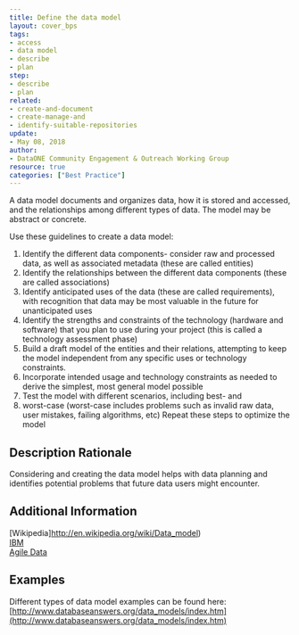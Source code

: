 ```yaml
---
title: Define the data model
layout: cover_bps
tags:
- access
- data model
- describe
- plan
step:
- describe
- plan
related:
- create-and-document
- create-manage-and
- identify-suitable-repositories
update:
- May 08, 2018
author:
- DataONE Community Engagement & Outreach Working Group
resource: true
categories: ["Best Practice"]
---
```



A data model documents and organizes data, how it is stored and accessed, and the relationships among different types of data. The model may be abstract or concrete.

Use these guidelines to create a data model:

1. Identify the different data components- consider raw and processed data, as well as associated metadata (these are called entities)
2. Identify the relationships between the different data components (these are called associations)
3. Identify anticipated uses of the data (these are called requirements), with recognition that data may be most valuable in the future for unanticipated uses
4. Identify the strengths and constraints of the technology (hardware and software) that you plan to use during your project (this is called a technology assessment phase)
5. Build a draft model of the entities and their relations, attempting to keep the model independent from any specific uses or technology constraints.
6. Incorporate intended usage and technology constraints as needed to derive the simplest, most general model possible
7. Test the model with different scenarios, including best- and
8. worst-case (worst-case includes problems such as invalid raw data, user mistakes, failing algorithms, etc)
Repeat these steps to optimize the model

## Description Rationale

Considering and creating the data model helps with data planning and identifies potential problems that future data users might encounter.

## Additional Information

[Wikipedia]http://en.wikipedia.org/wiki/Data_model)  
[IBM](http://publib.boulder.ibm.com/infocenter/tivihelp/v8r1/index.jsp?topic=/com.ibm.netcool_impact.doc/im31sg/xF1996378.html)  
[Agile Data](http://www.agiledata.org/essays/dataModeling101.html)

## Examples

Different types of data model examples can be found here: [http://www.databaseanswers.org/data_models/index.htm](http://www.databaseanswers.org/data_models/index.htm)
